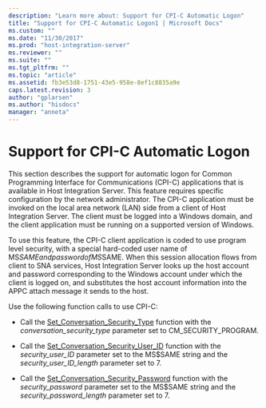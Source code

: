 ```yaml
---
description: "Learn more about: Support for CPI-C Automatic Logon"
title: "Support for CPI-C Automatic Logon1 | Microsoft Docs"
ms.custom: ""
ms.date: "11/30/2017"
ms.prod: "host-integration-server"
ms.reviewer: ""
ms.suite: ""
ms.tgt_pltfrm: ""
ms.topic: "article"
ms.assetid: fb3e53d8-1751-43e5-958e-8ef1c8835a9e
caps.latest.revision: 3
author: "gplarsen"
ms.author: "hisdocs"
manager: "anneta"
---
```

# Support for CPI-C Automatic Logon
This section describes the support for automatic logon for Common Programming Interface for Communications (CPI-C) applications that is available in Host Integration Server. This feature requires specific configuration by the network administrator. The CPI-C application must be invoked on the local area network (LAN) side from a client of Host Integration Server. The client must be logged into a Windows domain, and the client application must be running on a supported version of Windows.  
  
 To use this feature, the CPI-C client application is coded to use program level security, with a special hard-coded user name of MS$SAME and password of MS$SAME. When this session allocation flows from client to SNA services, Host Integration Server looks up the host account and password corresponding to the Windows account under which the client is logged on, and substitutes the host account information into the APPC attach message it sends to the host.  
  
 Use the following function calls to use CPI-C:  
  
-   Call the [Set_Conversation_Security_Type](./set-conversation-security-type-cpi-c-1.md) function with the *conversation_security_type* parameter set to CM_SECURITY_PROGRAM.  
  
-   Call the [Set_Conversation_Security_User_ID](./set-conversation-security-user-id-cpi-c-1.md) function with the *security_user_ID* parameter set to the MS$SAME string and the *security_user_ID_length* parameter set to 7.  
  
-   Call the [Set_Conversation_Security_Password](./set-conversation-security-password-cpi-c-1.md) function with the *security_password* parameter set to the MS$SAME string and the *security_password_length* parameter set to 7.
